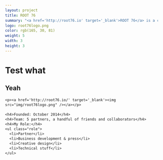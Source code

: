 ```yaml
---
layout: project
title: ROOT 76
summary: "<a href='http://root76.io' target='_blank'>ROOT 76</a> is a company I started after SRRN Games got acquired by Timmons Group, focusing on lean, sustainable indie game development and growing the amazing RVA game dev community."
logo: root76logo.png
color: rgb(165, 30, 81)
weight: 5
width: 3
height: 3
---
```


# Test what
## Yeah

    <p><a href='http://root76.io/' target='_blank'><img src="img/root76logo.png" /></a></p>
    
    <h4>Founded: October 2014</h4>
    <h4>Team: 5 partners, a handful of friends and collaborators</h4>
    <h4>My Role:</h4>
    <ul class="role">
      <li>Partner</li>
      <li>Business development & press</li>
      <li>Creative design</li>
      <li>Technical stuff</li>
    </ul>